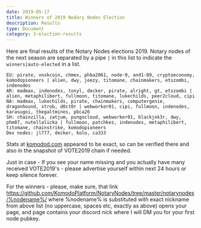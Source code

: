 ```yaml
---
date: 2019-05-17
title: Winners of 2019 Nodary Nodes Election
description: Results
type: Document
category: 3-election-results
---
```


Here are final results of the Notary Nodes elections 2019. Notary nodes of the next season are separated by a pipe `|` in this list to indicate the `winners|auto-elected` in a list.

```
EU: pirate, voskcoin, chmex, phba2061, node-9, and1-89, cryptoeconomy, komodopioneers | alien, dwy, jeezy, titomane, chainmakers, etszombi, indenodes
AR: madmax, indenodes, tonyl, decker, pirate, alright, gt, etszombi | alien, metaphilibert, fullmoon, titomane, lukechilds, peer2cloud, cipi
NA: madmax, lukechilds, pirate, chainmakers, computergenie, dragonhound, strob, d0ct0r | webworker01, cipi, fullmoon, indenodes, karasugoi, thegaltmines, pbca26
SH: chainzilla, zatjum, pungocloud, webworker01, blackjok3r, dwy, phm87, nutellalicka | fullmoon, patchkez, indenodes, metaphilibert, titomane, chainstrike, komodopioneers
Dev nodes: jl777, decker, kolo, ca333
```

Stats at [komodod.com](https://komodod.com) appeared to be exact, so can be verified there and also in the snapshot of VOTE2019 chain if needed.

Just in case - If you see your name missing and you actually have many received VOTE2019's - please advertise yourself within next 24 hours or keep silence forever.

For the winners - please, make sure, that link https://github.com/KomodoPlatform/NotaryNodes/tree/master/notarynodes/%nodename%/ where %nodename% is substituted with exact nickname from above list (no uppercase, spaces etc, exactly as above) opens your page, and page contains your discord nick where I will DM you for your first node pubkey.

